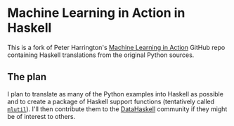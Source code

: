 # Machine Learning in Action in Haskell

This is a fork of Peter Harrington's [Machine Learning in Action][pbharrin]
GitHub repo containing Haskell translations from the original Python sources.

## The plan

I plan to translate as many of the Python examples into Haskell as possible and
to create a package of Haskell support functions (tentatively called
[`mlutil`][mlutil]). I'll then contribute them to the [DataHaskell][dh]
community if they might be of interest to others.

[dh]: https://github.com/datahaskell
[mlutil]: mlutil/README.md
[pbharrin]: https://github.com/pbharrin/machinelearninginaction[pbharrin]
